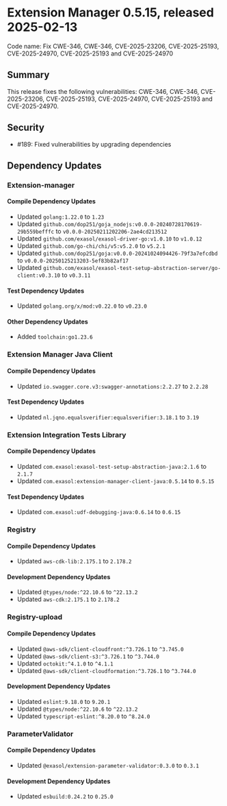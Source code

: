 # Extension Manager 0.5.15, released 2025-02-13

Code name: Fix CWE-346, CWE-346, CVE-2025-23206, CVE-2025-25193, CVE-2025-24970, CVE-2025-25193 and CVE-2025-24970

## Summary

This release fixes the following vulnerabilities: CWE-346, CWE-346, CVE-2025-23206, CVE-2025-25193, CVE-2025-24970, CVE-2025-25193 and CVE-2025-24970.

## Security

* #189: Fixed vulnerabilities by upgrading dependencies

## Dependency Updates

### Extension-manager

#### Compile Dependency Updates

* Updated `golang:1.22.0` to `1.23`
* Updated `github.com/dop251/goja_nodejs:v0.0.0-20240728170619-29b559befffc` to `v0.0.0-20250211202206-2ae4cd213512`
* Updated `github.com/exasol/exasol-driver-go:v1.0.10` to `v1.0.12`
* Updated `github.com/go-chi/chi/v5:v5.2.0` to `v5.2.1`
* Updated `github.com/dop251/goja:v0.0.0-20241024094426-79f3a7efcdbd` to `v0.0.0-20250125213203-5ef83b82af17`
* Updated `github.com/exasol/exasol-test-setup-abstraction-server/go-client:v0.3.10` to `v0.3.11`

#### Test Dependency Updates

* Updated `golang.org/x/mod:v0.22.0` to `v0.23.0`

#### Other Dependency Updates

* Added `toolchain:go1.23.6`

### Extension Manager Java Client

#### Compile Dependency Updates

* Updated `io.swagger.core.v3:swagger-annotations:2.2.27` to `2.2.28`

#### Test Dependency Updates

* Updated `nl.jqno.equalsverifier:equalsverifier:3.18.1` to `3.19`

### Extension Integration Tests Library

#### Compile Dependency Updates

* Updated `com.exasol:exasol-test-setup-abstraction-java:2.1.6` to `2.1.7`
* Updated `com.exasol:extension-manager-client-java:0.5.14` to `0.5.15`

#### Test Dependency Updates

* Updated `com.exasol:udf-debugging-java:0.6.14` to `0.6.15`

### Registry

#### Compile Dependency Updates

* Updated `aws-cdk-lib:2.175.1` to `2.178.2`

#### Development Dependency Updates

* Updated `@types/node:^22.10.6` to `^22.13.2`
* Updated `aws-cdk:2.175.1` to `2.178.2`

### Registry-upload

#### Compile Dependency Updates

* Updated `@aws-sdk/client-cloudfront:^3.726.1` to `^3.745.0`
* Updated `@aws-sdk/client-s3:^3.726.1` to `^3.744.0`
* Updated `octokit:^4.1.0` to `^4.1.1`
* Updated `@aws-sdk/client-cloudformation:^3.726.1` to `^3.744.0`

#### Development Dependency Updates

* Updated `eslint:9.18.0` to `9.20.1`
* Updated `@types/node:^22.10.6` to `^22.13.2`
* Updated `typescript-eslint:^8.20.0` to `^8.24.0`

### ParameterValidator

#### Compile Dependency Updates

* Updated `@exasol/extension-parameter-validator:0.3.0` to `0.3.1`

#### Development Dependency Updates

* Updated `esbuild:0.24.2` to `0.25.0`
